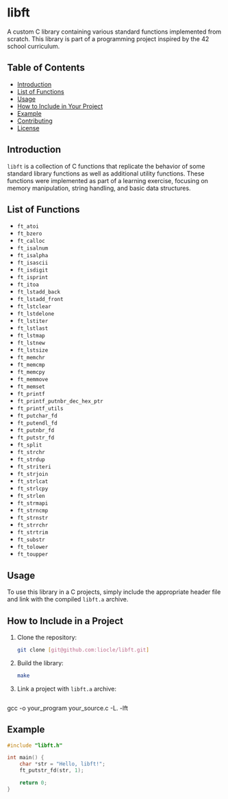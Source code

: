 # libft

A custom C library containing various standard functions implemented from scratch. This library is part of a programming project inspired by the 42 school curriculum.

## Table of Contents
- [Introduction](#introduction)
- [List of Functions](#list-of-functions)
- [Usage](#usage)
- [How to Include in Your Project](#how-to-include-in-your-project)
- [Example](#example)
- [Contributing](#contributing)
- [License](#license)

## Introduction

`libft` is a collection of C functions that replicate the behavior of some standard library functions as well as additional utility functions. These functions were implemented as part of a learning exercise, focusing on memory manipulation, string handling, and basic data structures.

## List of Functions

- `ft_atoi`
- `ft_bzero`
- `ft_calloc`
- `ft_isalnum`
- `ft_isalpha`
- `ft_isascii`
- `ft_isdigit`
- `ft_isprint`
- `ft_itoa`
- `ft_lstadd_back`
- `ft_lstadd_front`
- `ft_lstclear`
- `ft_lstdelone`
- `ft_lstiter`
- `ft_lstlast`
- `ft_lstmap`
- `ft_lstnew`
- `ft_lstsize`
- `ft_memchr`
- `ft_memcmp`
- `ft_memcpy`
- `ft_memmove`
- `ft_memset`
- `ft_printf`
- `ft_printf_putnbr_dec_hex_ptr`
- `ft_printf_utils`
- `ft_putchar_fd`
- `ft_putendl_fd`
- `ft_putnbr_fd`
- `ft_putstr_fd`
- `ft_split`
- `ft_strchr`
- `ft_strdup`
- `ft_striteri`
- `ft_strjoin`
- `ft_strlcat`
- `ft_strlcpy`
- `ft_strlen`
- `ft_strmapi`
- `ft_strncmp`
- `ft_strnstr`
- `ft_strrchr`
- `ft_strtrim`
- `ft_substr`
- `ft_tolower`
- `ft_toupper`

## Usage

To use this library in a C projects, simply include the appropriate header file and link with the compiled `libft.a` archive.

## How to Include in a Project

1. Clone the repository:
   ```bash
   git clone [git@github.com:liocle/libft.git]

2. Build the library:
   ```bash
   make

3. Link a project with `libft.a` archive:
   ```bash
  gcc -o your_program your_source.c -L. -lft

## Example
```c
#include "libft.h"

int main() {
    char *str = "Hello, libft!";
    ft_putstr_fd(str, 1);

    return 0;
}
